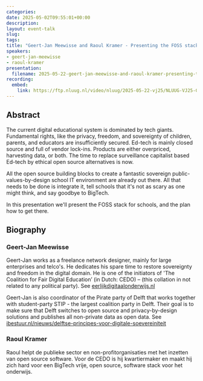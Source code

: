 ```yaml
---
categories:
date: 2025-05-02T09:55:01+00:00
description:
layout: event-talk
slug:
tags:
title: "Geert-Jan Meewisse and Raoul Kramer - Presenting the FOSS stack for schools"
speakers:
- geert-jan-meewisse
- raoul-kramer
presentation:
  filename: 2025-05-22-geert-jan-meewisse-and-raoul-kramer-presenting-the-foss-stack-for-schools.pdf
recording:
  embed:
    link: https://ftp.nluug.nl/video/nluug/2025-05-22-vj25/NLUUG-VJ25-Geert-JanMeewisseRaoulKramer-PresentingTheFOSSStackForSchools.mp4
---
```


## Abstract

The current digital educational system is dominated by tech giants. Fundamental rights, like the privacy, freedom, and sovereignty of children, parents, and educators are insufficiently secured. Ed-tech is mainly closed source and full of vendor lock-ins. Products are either overpriced, harvesting data, or both. The time to replace surveillance capitalist based Ed-tech by ethical open source alternatives is now.

All the open source building blocks to create a fantastic sovereign public-values-by-design school IT environment are already out there. All that needs to be done is integrate it, tell schools that it's not as scary as one might think, and say goodbye to BigTech.  

In this presentation we'll present the FOSS stack for schools, and the plan how to get there.

## Biography

### Geert-Jan Meewisse

Geert-Jan works as a freelance network designer, mainly for large enterprises and telco's. He dedicates his spare time to restore sovereignty and freedom in the digital domain. He is one of the initiators of 'The Coalition for Fair Digital Education’ (in Dutch: CEDO) – (this collation in not related to any political party). See [eerlijkdigitaalonderwijs.nl](https://eerlijkdigitaalonderwijs.nl)

Geert-Jan is also coordinator of the Pirate party of Delft that works together with student-party STIP - the largest coalition party in Delft. Their goal is to make sure that Delft switches to open source and privacy-by-design solutions and publishes all non-private data as open data. See [ibestuur.nl/nieuws/delftse-principes-voor-digitale-soevereiniteit](https://ibestuur.nl/nieuws/delftse-principes-voor-digitale-soevereiniteit)

### Raoul Kramer

Raoul helpt de publieke sector en non-profitorganisaties met het inzetten van open source software. Voor de CEDO is hij kwartiermaker en maakt hij zich hard voor een BigTech vrije, open source, software stack voor het onderwijs.
